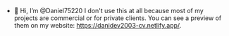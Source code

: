 - 👋 Hi, I’m @Daniel75220
I don't use this at all because most of my projects are commercial or for private clients. You can see a preview of them on my website: https://danidev2003-cv.netlify.app/.

<!---
Daniel75220/Daniel75220 is a ✨ special ✨ repository because its `README.md` (this file) appears on your GitHub profile.
You can click the Preview link to take a look at your changes.
--->
